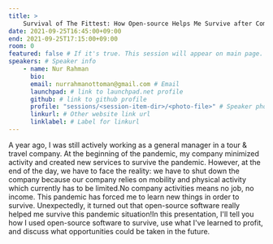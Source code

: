 ```yaml
---
title: >
    Survival of The Fittest: How Open-source Helps Me Survive after Company Shutdown 
date: 2021-09-25T16:45:00+09:00
end: 2021-09-25T17:15:00+09:00
room: 0
featured: false # If it's true. This session will appear on main page.
speakers: # Speaker info
    - name: Nur Rahman
      bio: 
      email: nurrahmanottoman@gmail.com # Email
      launchpad: # link to launchpad.net profile
      github: # link to github profile
      profile: "sessions/<session-item-dir>/<photo-file>" # Speaker photo
      linkurl: # Other website link url
      linklabel: # Label for linkurl
---
```

A year ago, I was still actively working as a general manager in a tour &amp; travel company. At the beginning of the pandemic, my company minimized activity and created new services to survive the pandemic. However, at the end of the day, we have to face the reality: we have to shut down the company because our company relies on mobility and physical activity which currently has to be limited.No company activities means no job, no income. This pandemic has forced me to learn new things in order to survive. Unexpectedly, it turned out that open-source software really helped me survive this pandemic situation!In this presentation, I'll tell you how I used open-source software to survive, use what I've learned to profit, and discuss what opportunities could be taken in the future.


